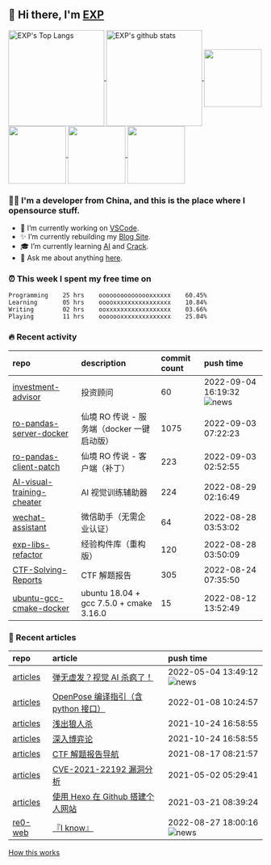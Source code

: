 ## 👋  Hi there, I'm [EXP](https://exp-blog.com)

<!--BGN_SECTION:github-readme-stats-->
<a href="https://exp-blog.com" target="_blank">
  <img height="190" align="center" src="https://github-readme-stats.vercel.app/api/top-langs/?username=lyy289065406&hide=HTML,CSS,TSQL&theme=great-gatsby" alt="EXP's Top Langs" />
</a>
<a href="https://exp-blog.com" target="_blank">
  <img height="190" align="center" src="https://github-readme-stats.vercel.app/api?username=lyy289065406&count_private=true&show_icons=true&theme=nightowl" alt="EXP's github stats" />
</a>



<a href="https://exp-blog.com" target="_blank">
  <img height="114" align="center" src="https://github-readme-stats.vercel.app/api/pin/?username=lyy289065406&repo=articles&theme=nord" />
</a>

<a href="https://github.com/lyy289065406/threat-broadcast" target="_blank">
  <img height="114" align="center" src="https://github-readme-stats.vercel.app/api/pin/?username=lyy289065406&repo=threat-broadcast&theme=nord" />
</a>

<a href="https://github.com/lyy289065406/CTF-Solving-Reports" target="_blank">
  <img height="114" align="center" src="https://github-readme-stats.vercel.app/api/pin/?username=lyy289065406&repo=CTF-Solving-Reports&theme=nord" />
</a>

<a href="https://github.com/lyy289065406/POJ-Solving-Reports" target="_blank">
  <img height="114" align="center" src="https://github-readme-stats.vercel.app/api/pin/?username=lyy289065406&repo=POJ-Solving-Reports&theme=nord" />
</a>

<!--END_SECTION:github-readme-stats-->



### 👨‍💻  I'm a developer from China, and this is the place where I opensource stuff.
<!--BGN_SECTION:introduction-->
- 🐾 I’m currently working on [VSCode](https://code.visualstudio.com/).
- ✨ I’m currently rebuilding my [Blog Site](https://github.com/lyy289065406/hexo-blog).
- 🎓 I’m currently learning [AI](https://github.com/lyy289065406/AI-visual-training-cheater) and [Crack](https://github.com/lyy289065406/crack-notes).
- 💬 Ask me about anything [here](https://github.com/lyy289065406/lyy289065406/issues).
<!--BGN_SECTION:introduction-->



### ⏰  This week I spent my free time on
<!-- BGN_SECTION:weektime -->
```text
Programming    25 hrs    ooooooooooooooxxxxxx    60.45%
Learning       05 hrs    ooooxxxxxxxxxxxxxxxx    10.84%
Writing        02 hrs    ooxxxxxxxxxxxxxxxxxx    03.66%
Playing        11 hrs    ooooooxxxxxxxxxxxxxx    25.04%
```
<!-- END_SECTION:weektime -->



### 🔥  Recent activity
<!-- BGN_SECTION:activity -->
| repo | description | commit count | push time |
|:------|:------|:------|:------|
| [investment-advisor](https://github.com/lyy289065406/investment-advisor) | 投资顾问 | 60 | 2022-09-04 16:19:32 ![news](https://github.com/lyy289065406/lyy289065406/blob/master/imgs/new.gif) |
| [ro-pandas-server-docker](https://github.com/lyy289065406/ro-pandas-server-docker) | 仙境 RO 传说 - 服务端（docker 一键启动版） | 1075 | 2022-09-03 07:22:23  |
| [ro-pandas-client-patch](https://github.com/lyy289065406/ro-pandas-client-patch) | 仙境 RO 传说 - 客户端（补丁） | 223 | 2022-09-03 02:52:55  |
| [AI-visual-training-cheater](https://github.com/lyy289065406/AI-visual-training-cheater) | AI 视觉训练辅助器 | 224 | 2022-08-29 02:16:49  |
| [wechat-assistant](https://github.com/lyy289065406/wechat-assistant) | 微信助手（无需企业认证） | 64 | 2022-08-28 03:53:02  |
| [exp-libs-refactor](https://github.com/lyy289065406/exp-libs-refactor) | 经验构件库（重构版） | 120 | 2022-08-28 03:50:09  |
| [CTF-Solving-Reports](https://github.com/lyy289065406/CTF-Solving-Reports) | CTF 解题报告 | 305 | 2022-08-24 07:35:50  |
| [ubuntu-gcc-cmake-docker](https://github.com/lyy289065406/ubuntu-gcc-cmake-docker) | ubuntu 18.04 + gcc 7.5.0 + cmake 3.16.0 | 15 | 2022-08-12 13:52:49  |
<!-- END_SECTION:activity -->



### 📝  Recent articles
<!-- BGN_SECTION:article -->
| repo | article | push time |
|:------|:------|:------|
| [articles](https://github.com/lyy289065406/articles) | [弹无虚发？视觉 AI 杀疯了！](https://exp-blog.com/deeplearn/shi-jue-ai-fu-zhu-de-yuan-li-he-fan-zhi/) | 2022-05-04 13:49:12 ![news](https://github.com/lyy289065406/lyy289065406/blob/master/imgs/new.gif) |
| [articles](https://github.com/lyy289065406/articles) | [OpenPose 编译指引（含 python 接口）](https://exp-blog.com/deeplearn/openpose-bian-yi-zhi-yin/) | 2022-01-08 10:24:57  |
| [articles](https://github.com/lyy289065406/articles) | [浅出狼人杀](https://exp-blog.com/algorithm/qian-chu-lang-ren-sha/) | 2021-10-24 16:58:55  |
| [articles](https://github.com/lyy289065406/articles) | [深入博弈论](https://exp-blog.com/algorithm/shen-ru-bo-yi-lun/) | 2021-10-24 16:58:55  |
| [articles](https://github.com/lyy289065406/articles) | [CTF 解题报告导航](https://exp-blog.com/safe/ctf/ctf-jie-ti-bao-gao-dao-hang/) | 2021-08-17 08:21:57  |
| [articles](https://github.com/lyy289065406/articles) | [CVE-2021-22192 漏洞分析](https://exp-blog.com/safe/cve/cve-2021-22192-lou-dong-fen-xi/) | 2021-05-02 05:29:41  |
| [articles](https://github.com/lyy289065406/articles) | [使用 Hexo 在 Github 搭建个人网站](https://exp-blog.com/website/hexo-da-jian-ge-ren-wang-zhan/) | 2021-03-21 08:39:24  |
| [re0-web](https://github.com/lyy289065406/re0-web) | [&#x300E;I know&#x300F;](https://lyy289065406.github.io/re0-web/gitbook/book/markdown/ch/chapter070/75.html) | 2022-08-27 18:00:16 ![news](https://github.com/lyy289065406/lyy289065406/blob/master/imgs/new.gif) |
<!-- END_SECTION:article -->


<a align="right" href="https://github.com/lyy289065406/lyy289065406/blob/master/How_this_works.md">How this works</a>

<!-- -------------------------------------- -->
<!-- more emoji : http://emojihomepage.com/ -->
<!-- -------------------------------------- -->

